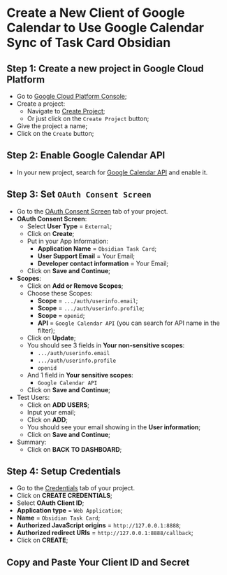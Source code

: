 

# Create a New Client of Google Calendar to Use Google Calendar Sync of Task Card Obsidian

## Step 1: Create a new project in Google Cloud Platform

- Go to [Google Cloud Platform Console](https://console.cloud.google.com/welcome/);
- Create a project:
  - Navigate to [Create Project](https://console.cloud.google.com/projectcreate);
  - Or just click on the `Create Project` button;
- Give the project a name;
- Click on the `Create` button;

## Step 2: Enable Google Calendar API

- In your new project, search for [Google Calendar API](https://console.cloud.google.com/marketplace/product/google/calendar-json.googleapis.com) and enable it.

## Step 3: Set `OAuth Consent Screen`
- Go to the [OAuth Consent Screen](https://console.cloud.google.com/apis/credentials/consent) tab of your project.
- **OAuth Consent Screen**:
  - Select **User Type** = `External`;
  - Click on **Create**;
  - Put in your App Information:
    - **Application Name** = `Obsidian Task Card`;
    - **User Support Email** = Your Email;
    - **Developer contact information** = Your Email;
  - Click on **Save and Continue**;
- **Scopes**:
  - Click on **Add or Remove Scopes**;
  - Choose these Scopes:
    - **Scope** = `.../auth/userinfo.email`;
    - **Scope** = `.../auth/userinfo.profile`;
    - **Scope** = `openid`;
    - **API** = `Google Calendar API` (you can search for API name in the filter);
  - Click on **Update**;
  - You should see 3 fields in **Your non-sensitive scopes**:
    - `.../auth/userinfo.email`
    - `.../auth/userinfo.profile`
    - `openid`
  - And 1 field in **Your sensitive scopes**:
    - `Google Calendar API`
  - Click on **Save and Continue**;
- Test Users:
  - Click on **ADD USERS**;
  - Input your email;
  - Click on **ADD**;
  - You should see your email showing in the **User information**;
  - Click on **Save and Continue**;
- Summary:
  - Click on **BACK TO DASHBOARD**;

## Step 4: Setup Credentials

- Go to the [Credentials](https://console.cloud.google.com/apis/credentials) tab of your project.
- Click on **CREATE CREDENTIALS**;
- Select **OAuth Client ID**;
- **Application type** = `Web Application`;
- **Name** = `Obsidian Task Card`;
- **Authorized JavaScript origins** = `http://127.0.0.1:8888`;
- **Authorized redirect URIs** = `http://127.0.0.1:8888/callback`;
- Click on **CREATE**;

## Copy and Paste Your Client ID and Secret